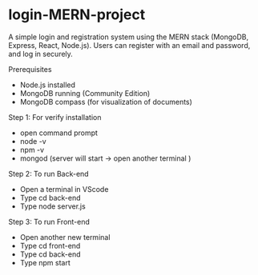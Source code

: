 # login-MERN-project
A simple login and registration system using the MERN stack (MongoDB, Express, React, Node.js). Users can register with an email and password, and log in securely.


Prerequisites

  * Node.js installed
  * MongoDB running (Community Edition)
  * MongoDB compass (for visualization of documents)

Step 1: For verify installation

  * open command prompt
  * node -v      
  * npm -v        
  * mongod (server will start -> open another terminal ) 

Step 2: To run Back-end

  * Open a terminal in VScode
  * Type cd back-end
  * Type node server.js

Step 3: To run Front-end

  * Open another new terminal
  * Type cd front-end
  * Type cd back-end
  * Type npm start 

